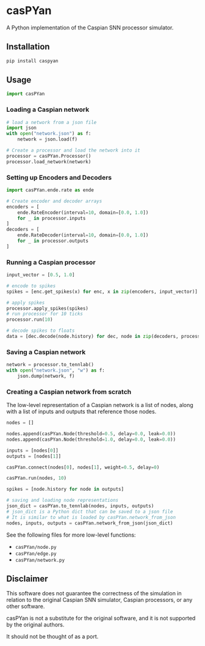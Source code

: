 # casPYan

A Python implementation of the Caspian SNN processor simulator.

## Installation

```bash
pip install caspyan
```

## Usage

```python
import casPYan
```

### Loading a Caspian network

```python
# load a network from a json file
import json
with open("network.json") as f:
    network = json.load(f)

# Create a processor and load the network into it
processor = casPYan.Processor()
processor.load_network(network)
```

### Setting up Encoders and Decoders

```python
import casPYan.ende.rate as ende

# Create encoder and decoder arrays
encoders = [
    ende.RateEncoder(interval=10, domain=[0.0, 1.0])
    for _ in processor.inputs
]
decoders = [
    ende.RateDecoder(interval=10, domain=[0.0, 1.0])
    for _ in processor.outputs
]
```

### Running a Caspian processor

```python
input_vector = [0.5, 1.0]

# encode to spikes
spikes = [enc.get_spikes(x) for enc, x in zip(encoders, input_vector)]

# apply spikes
processor.apply_spikes(spikes)
# run processor for 10 ticks
processor.run(10)

# decode spikes to floats
data = [dec.decode(node.history) for dec, node in zip(decoders, processor.outputs)]
```

### Saving a Caspian network

```python
network = processor.to_tennlab()
with open("network.json", "w") as f:
    json.dump(network, f)
```

### Creating a Caspian network from scratch

The low-level representation of a Caspian network is a list of nodes,
along with a list of inputs and outputs that reference those nodes.

```python
nodes = []

nodes.append(casPYan.Node(threshold=0.5, delay=0.0, leak=0.0))
nodes.append(casPYan.Node(threshold=1.0, delay=0.0, leak=0.0))

inputs = [nodes[0]]
outputs = [nodes[1]]

casPYan.connect(nodes[0], nodes[1], weight=0.5, delay=0)

casPYan.run(nodes, 10)

spikes = [node.history for node in outputs]

# saving and loading node representations
json_dict = casPYan.to_tennlab(nodes, inputs, outputs)
# json_dict is a Python dict that can be saved to a json file
# It is similar to what is loaded by casPYan.network_from_json
nodes, inputs, outputs = casPYan.network_from_json(json_dict)
```

See the following files for more low-level functions:

- `casPYan/node.py`
- `casPYan/edge.py`
- `casPYan/network.py`

## Disclaimer

This software does not guarantee the correctness of the simulation in relation to
the original Caspian SNN simulator, Caspian processors, or any other software.

casPYan is not a substitute for the original software, and it is not supported by
the original authors.

It should not be thought of as a port.
